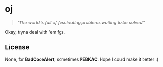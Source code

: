 oj
==

> *"The world is full of fascinating problems waiting to be solved."*

Okay, tryna deal with 'em fgs.

License
-------

None, for **BadCodeAlert**, sometimes **PEBKAC**. Hope I could make it better :)
